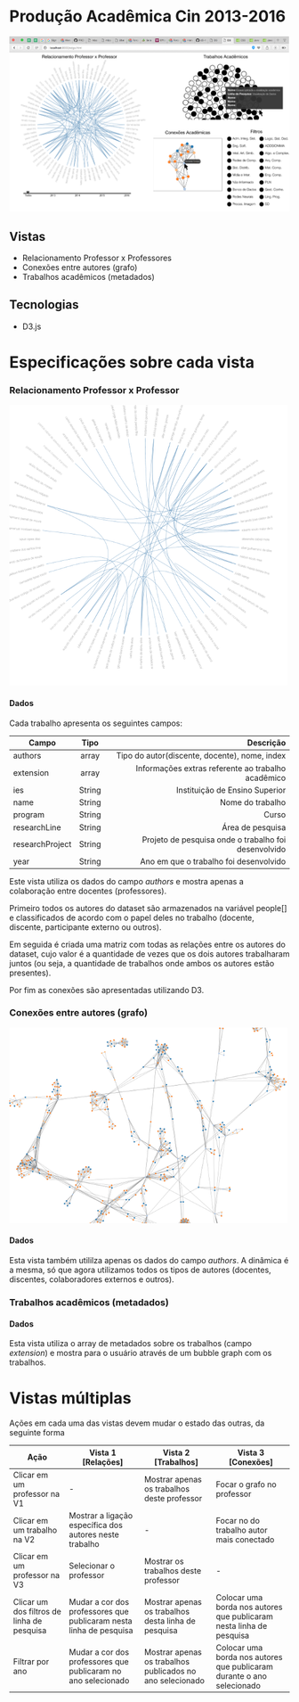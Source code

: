 # Produção Acadêmica Cin 2013-2016

![alt tag](Preview-01.png)

## Vistas
* Relacionamento Professor x Professores
* Conexões entre autores (grafo)
* Trabalhos acadêmicos (metadados)

## Tecnologias
* D3.js

# Especificações sobre cada vista
### Relacionamento Professor x Professor
![alt tag](edges.png)
#### Dados
Cada trabalho apresenta os seguintes campos:

| Campo       | Tipo          | Descrição  |
| ------------- |:-------------:| -----:|
| authors     | array | Tipo do autor(discente, docente), nome, index|
| extension     | array      |   Informações extras referente ao trabalho acadêmico |
| ies | String     |    Instituição de Ensino Superior |
| name | String     |    Nome do trabalho |
| program | String     |    Curso |
| researchLine | String     |    Área de pesquisa |
| researchProject | String     |    Projeto de pesquisa onde o trabalho foi desenvolvido |
| year | String     |    Ano em que o trabalho foi desenvolvido |

Este vista utiliza os dados do campo *authors* e mostra apenas a colaboração entre docentes (professores).


Primeiro todos os autores do dataset são armazenados na variável people[] e classificados de acordo com o papel deles no trabalho (docente, discente, participante externo ou outros).


Em seguida é criada uma matriz com todas as relações entre os autores do dataset, cujo valor é a quantidade de vezes que os dois autores trabalharam juntos (ou seja, a quantidade de trabalhos onde ambos os autores estão presentes).

Por fim as conexões são apresentadas utilizando D3.

### Conexões entre autores (grafo)
![alt tag](graph.png)
#### Dados
Esta vista também utililza apenas os dados do campo *authors*. A dinâmica é a mesma, só que agora utilizamos todos os tipos de autores (docentes, discentes, colaboradores externos e outros).

### Trabalhos acadêmicos (metadados)
#### Dados

Esta vista utiliza o array de metadados sobre os trabalhos (campo *extension*) e mostra para o usuário através de um bubble graph com os trabalhos.

# Vistas múltiplas

Ações em cada uma das vistas devem mudar o estado das outras, da seguinte forma

|  Ação |  Vista 1 [Relações] |  Vista 2 [Trabalhos] |  Vista 3 [Conexões] |
|---|---|---|---|
| Clicar em um professor na V1  |  - | Mostrar apenas os trabalhos deste professor  |  Focar o grafo no professor|
| Clicar em um trabalho na V2  | Mostrar a ligação específica dos autores neste trabalho  | -  | Focar no do trabalho autor mais conectado  |
| Clicar em um professor na V3  | Selecionar o professor  |  Mostrar os trabalhos deste professor | -  |
| Clicar um dos filtros de linha de pesquisa | Mudar a cor dos professores que publicaram nesta linha de pesquisa |  Mostrar apenas os trabalhos desta linha de pesquisa | Colocar uma borda nos autores que publicaram nesta linha de pesquisa |
| Filtrar por ano  | Mudar a cor dos professores que publicaram no ano selecionado  |  Mostrar apenas os trabalhos publicados no ano selecionado | Colocar uma borda nos autores que publicaram durante o ano selecionado |
